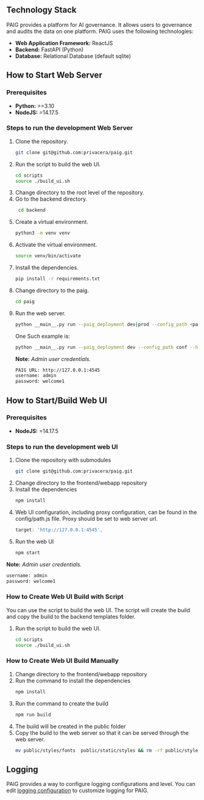 ## Technology Stack <a name="technology-stack"></a>
PAIG provides a platform for AI governance. It allows users to governance and audits the data on one platform. 
PAIG uses the following technologies:<br/>
* **Web Application Framework:** ReactJS<br/>
* **Backend:** FastAPI (Python)<br/>
* **Database:** Relational Database (default sqlite)<br/>


## How to Start Web Server <a name="developmentserver"></a>
### Prerequisites
* **Python:** >=3.10
* **NodeJS:** =14.17.5

### Steps to run the development Web Server
1. Clone the repository.
   ```bash
   git clone git@github.com:privacera/paig.git
   ```
2. Run the script to build the web UI.
   ```bash
   cd scripts
   source ./build_ui.sh
   ```
3. Change directory to the root level of the repository.
4. Go to the backend directory.
   ```bash
    cd backend
    ```
5. Create a virtual environment.
    ```bash
    python3 -m venv venv
    ```
6. Activate the virtual environment.
    ```bash
    source venv/bin/activate
    ```
7. Install the dependencies.
    ```bash
    pip install -r requirements.txt
    ```
8. Change directory to the paig.
    ```bash
    cd paig
    ```
9. Run the web server.
   ```bash
   python __main__.py run --paig_deployment dev|prod --config_path <path to config folder> --host <host_ip> --port <port>
   ```
   One Such example is:
   ```bash
   python __main__.py run --paig_deployment dev --config_path conf --host "127.0.0.1" --port 4545
   ```
   **Note:** *Admin user credentials.*
   ```bash
   PAIG URL: http://127.0.0.1:4545
   username: admin
   password: welcome1
   ```
   
## How to Start/Build Web UI <a name="webui"></a>
### Prerequisites
* **NodeJS:** =14.17.5

### Steps to run the development web UI
1. Clone the repository with submodules
    ```bash
    git clone git@github.com:privacera/paig.git
    ```
2. Change directory to the frontend/webapp repository
3. Install the dependencies
    ```bash
    npm install
    ```
4. Web UI configuration, including proxy configuration, can be found in the config/path.js file. Proxy should be set to web server url.
    ```js
    target: 'http://127.0.0.1:4545',
    ```
5. Run the web UI
    ```bash
    npm start
    ```
**Note:** *Admin user credentials.*
   ```bash
   username: admin
   password: welcome1
   ```

### How to Create Web UI Build with Script <a name="build"></a>
You can use the script to build the web UI. The script will create the build and copy the build to the backend templates folder.
1. Run the script to build the web UI.
   ```bash
   cd scripts
   source ./build_ui.sh
   ```
### How to Create Web UI Build Manually <a name="build"></a>
1. Change directory to the frontend/webapp repository<br/>
2. Run the command to install the dependencies
    ```bash
    npm install
    ```
3. Run the command to create the build
    ```bash
    npm run build
    ```
4. The build will be created in the public folder
5. Copy the build to the web server so that it can be served through the web server.
   ```bash
   mv public/styles/fonts  public/static/styles && rm -rf public/styles && cp -r public/*  ../../backend/paig/templates/
   ``` 
   

## Logging <a name="logging"></a>
PAIG provides a way to configure logging configurations and level.
You can edit [logging configuration](https://github.com/privacera/paig/blob/main/paig-server/backend/paig/conf/logging.ini) to customize logging for PAIG.